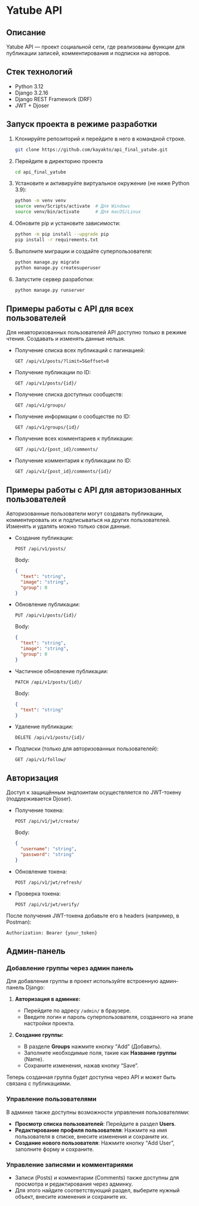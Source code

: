 # Yatube API

## Описание

Yatube API — проект социальной сети, где реализованы функции для публикации записей, комментирования и подписки на авторов.

## Стек технологий

- Python 3.12
- Django 3.2.16
- Django REST Framework (DRF)
- JWT + Djoser

## Запуск проекта в режиме разработки

1. Клонируйте репозиторий и перейдите в него в командной строке.
    ```bash
   git clone https://github.com/kayakto/api_final_yatube.git
   ```

2. Перейдите в директорию проекта
    ```bash
   cd api_final_yatube
   ```

2. Установите и активируйте виртуальное окружение (не ниже Python 3.9):

   ```bash
   python -m venv venv
   source venv/Scripts/activate  # Для Windows
   source venv/bin/activate      # Для macOS/Linux
   ```

3. Обновите pip и установите зависимости:

   ```bash
   python -m pip install --upgrade pip
   pip install -r requirements.txt
   ```

4. Выполните миграции и создайте суперпользователя:

   ```bash
   python manage.py migrate
   python manage.py createsuperuser
   ```

5. Запустите сервер разработки:

   ```bash
   python manage.py runserver
   ```

## Примеры работы с API для всех пользователей

Для неавторизованных пользователей API доступно только в режиме чтения. Создавать и изменять данные нельзя.

- Получение списка всех публикаций с пагинацией:

  ```http
  GET /api/v1/posts/?limit=5&offset=0
  ```

- Получение публикации по ID:

  ```http
  GET /api/v1/posts/{id}/
  ```

- Получение списка доступных сообществ:

  ```http
  GET /api/v1/groups/
  ```

- Получение информации о сообществе по ID:

  ```http
  GET /api/v1/groups/{id}/
  ```

- Получение всех комментариев к публикации:

  ```http
  GET /api/v1/{post_id}/comments/
  ```

- Получение комментария к публикации по ID:

  ```http
  GET /api/v1/{post_id}/comments/{id}/
  ```

## Примеры работы с API для авторизованных пользователей

Авторизованные пользователи могут создавать публикации, комментировать их и подписываться на других пользователей. Изменять и удалять можно только свои данные.

- Создание публикации:

  ```http
  POST /api/v1/posts/
  ```

  Body:

  ```json
  {
    "text": "string",
    "image": "string",
    "group": 0
  }
  ```

- Обновление публикации:

  ```http
  PUT /api/v1/posts/{id}/
  ```

  Body:

  ```json
  {
    "text": "string",
    "image": "string",
    "group": 0
  }
  ```

- Частичное обновление публикации:

  ```http
  PATCH /api/v1/posts/{id}/
  ```

  Body:

  ```json
  {
    "text": "string"
  }
  ```

- Удаление публикации:

  ```http
  DELETE /api/v1/posts/{id}/
  ```

- Подписки (только для авторизованных пользователей):

  ```http
  GET /api/v1/follow/
  ```

## Авторизация

Доступ к защищённым эндпоинтам осуществляется по JWT-токену (поддерживается Djoser).

- Получение токена:

  ```http
  POST /api/v1/jwt/create/
  ```

  Body:

  ```json
  {
    "username": "string",
    "password": "string"
  }
  ```

- Обновление токена:

  ```http
  POST /api/v1/jwt/refresh/
  ```

- Проверка токена:

  ```http
  POST /api/v1/jwt/verify/
  ```

После получения JWT-токена добавьте его в headers (например, в Postman):

```http
Authorization: Bearer {your_token}
```

## Админ-панель

### Добавление группы через админ панель

Для добавления группы в проект используйте встроенную админ-панель Django:

1. **Авторизация в админке:**
   - Перейдите по адресу `/admin/` в браузере.
   - Введите логин и пароль суперпользователя, созданного на этапе настройки проекта.

2. **Создание группы:**
   - В разделе **Groups** нажмите кнопку “Add” (Добавить).
   - Заполните необходимые поля, такие как **Название группы** (Name).
   - Сохраните изменения, нажав кнопку “Save”.

Теперь созданная группа будет доступна через API и может быть связана с публикациями.

### Управление пользователями

В админке также доступны возможности управления пользователями:

- **Просмотр списка пользователей**: Перейдите в раздел **Users**.
- **Редактирование профиля пользователя**: Нажмите на имя пользователя в списке, внесите изменения и сохраните их.
- **Создание нового пользователя**: Нажмите кнопку “Add User”, заполните форму и сохраните.

### Управление записями и комментариями

- Записи (Posts) и комментарии (Comments) также доступны для просмотра и редактирования через админку.
- Для этого найдите соответствующий раздел, выберите нужный объект, внесите изменения и сохраните их.






